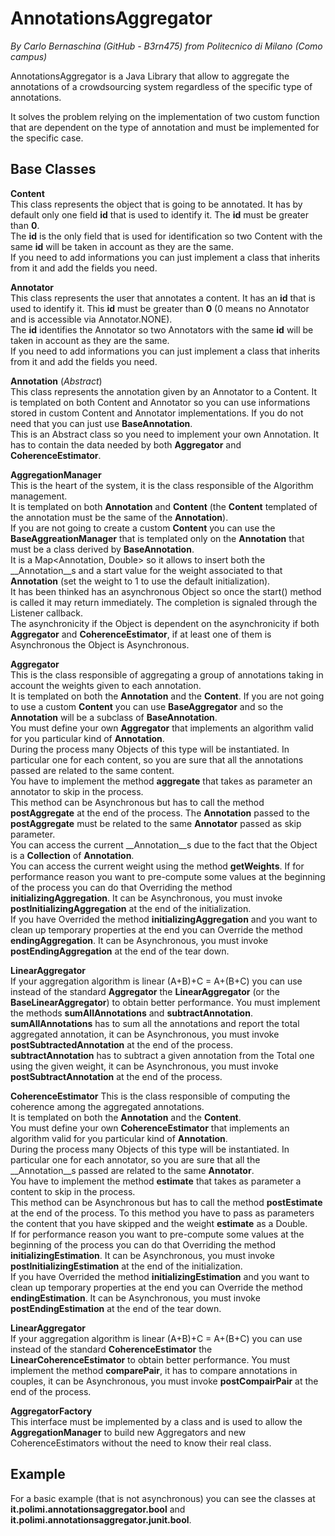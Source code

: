 AnnotationsAggregator
=====================
_By Carlo Bernaschina (GitHub - B3rn475) from Politecnico di Milano (Como campus)_

AnnotationsAggregator is a Java Library that allow to aggregate the annotations of a crowdsourcing system regardless of the specific type of annotations.

It solves the problem relying on the implementation of two custom function that are dependent on the type of annotation and must be implemented for the specific case.

Base Classes
---------------------

__Content__  
This class represents the object that is going to be annotated. It has by default only one field __id__ that is used to identify it. The __id__ must be greater than __0__.  
The __id__ is the only field that is used for identification so two Content with the same __id__ will be taken in account as they are the same.  
If you need to add informations you can just implement a class that inherits from it and add the fields you need.

__Annotator__  
This class represents the user that annotates a content. It has an __id__ that is used to identify it. This __id__ must be greater than __0__ (0 means no Annotator and is accessible via Annotator.NONE).  
The __id__ identifies the Annotator so two Annotators with the same __id__ will be taken in account as they are the same.  
If you need to add informations you can just implement a class that inherits from it and add the fields you need.

__Annotation__ (_Abstract_)  
This class represents the annotation given by an Annotator to a Content.
It is templated on both Content and Annotator so you can use informations stored in custom Content and Annotator implementations. If you do not need that you can just use __BaseAnnotation__.  
This is an Abstract class so you need to implement your own Annotation. It has to contain the data needed by both __Aggregator__ and __CoherenceEstimator__.

__AggregationManager__  
This is the heart of the system, it is the class responsible of the Algorithm management.  
It is templated on both __Annotation__ and __Content__ (the __Content__ templated of the annotation must be the same of the __Annotation__).  
If you are not going to create a custom __Content__ you can use the __BaseAggreationManager__ that is templated only on the __Annotation__ that must be a class derived by __BaseAnnotation__.  
It is a Map<Annotation, Double> so it allows to insert both the __Annotation__s and a start value for the weight associated to that __Annotation__ (set the weight to 1 to use the default initialization).  
It has been thinked has an asynchronous Object so once the start() method is called it may return immediately. The completion is signaled through the Listener callback.  
The asynchronicity if the Object is dependent on the asynchronicity if both __Aggregator__ and __CoherenceEstimator__, if at least one of them is Asynchronous the Object is Asynchronous.

__Aggregator__  
This is the class responsible of aggregating a group of annotations taking in account the weights given to each annotation.  
It is templated on both the __Annotation__ and the __Content__. If you are not going to use a custom __Content__ you can use __BaseAggregator__ and so the __Annotation__ will be a subclass of __BaseAnnotation__.  
You must define your own __Aggregator__ that implements an algorithm valid for you particular kind of __Annotation__.  
During the process many Objects of this type will be instantiated. In particular one for each content, so you are sure that all the annotations passed are related to the same content.  
You have to implement the method __aggregate__ that takes as parameter an annotator to skip in the process.  
This method can be Asynchronous but has to call the method __postAggregate__ at the end of the process. The __Annotation__ passed to the __postAggregate__ must be related to the same __Annotator__ passed as skip parameter.  
You can access the current __Annotation__s due to the fact that the Object is a __Collection__ of __Annotation__.  
You can access the current weight using the method __getWeights__.
If for performance reason you want to pre-compute some values at the beginning of the process you can do that Overriding the method __initializingAggregation__.  It can be Asynchronous, you must invoke __postInitializingAggregation__ at the end of the initialization.  
If you have Overrided the method __initializingAggregation__ and you want to clean up temporary properties at the end you can Override the method __endingAggregation__.  It can be Asynchronous, you must invoke __postEndingAggregation__ at the end of the tear down.  


__LinearAggregator__  
If your aggregation algorithm is linear (A+B)+C = A+(B+C) you can use instead of the standard __Aggregator__ the __LinearAggregator__ (or the __BaseLinearAggregator__) to obtain better performance.
You must implement the methods __sumAllAnnotations__ and __subtractAnnotation__.
__sumAllAnnotations__ has to sum all the annotations and report the total aggregated annotation, it can be Asynchronous, you must invoke __postSubtractedAnnotation__ at the end of the process.  
__subtractAnnotation__ has to subtract a given annotation from the Total one using the given weight, it can be Asynchronous, you must invoke __postSubtractAnnotation__ at the end of the process.  

__CoherenceEstimator__
This is the class responsible of computing the coherence among the aggregated annotations.  
It is templated on both the __Annotation__ and  the __Content__.  
You must define your own __CoherenceEstimator__ that implements an algorithm valid for you particular kind of __Annotation__.  
During the process many Objects of this type will be instantiated. In particular one for each annotator, so you are sure that all the __Annotation__s passed are related to the same __Annotator__.  
You have to implement the method __estimate__ that takes as parameter a content to skip in the process.  
This method can be Asynchronous but has to call the method __postEstimate__ at the end of the process. To this method you have to pass as parameters the content that you have skipped and the weight __estimate__ as a Double.  
If for performance reason you want to pre-compute some values at the beginning of the process you can do that Overriding the method __initializingEstimation__.  It can be Asynchronous, you must invoke __postInitializingEstimation__ at the end of the initialization.  
If you have Overrided the method __initializingEstimation__ and you want to clean up temporary properties at the end you can Override the method __endingEstimation__.  It can be Asynchronous, you must invoke __postEndingEstimation__ at the end of the tear down.  

__LinearAggregator__  
If your aggregation algorithm is linear (A+B)+C = A+(B+C) you can use instead of the standard __CoherenceEstimator__ the __LinearCoherenceEstimator__ to obtain better performance.
You must implement the method __comparePair__, it has to compare annotations in couples, it can be Asynchronous, you must invoke __postCompairPair__ at the end of the process.  

__AggregatorFactory__  
This interface must be implemented by a class and is used to allow the __AggregationManager__ to build new Aggregators and new CoherenceEstimators without the need to know their real class.

Example
---------------------------
For a basic example (that is not asynchronous) you can see the classes at __it.polimi.annotationsaggregator.bool__ and __it.polimi.annotationsaggregator.junit.bool__.